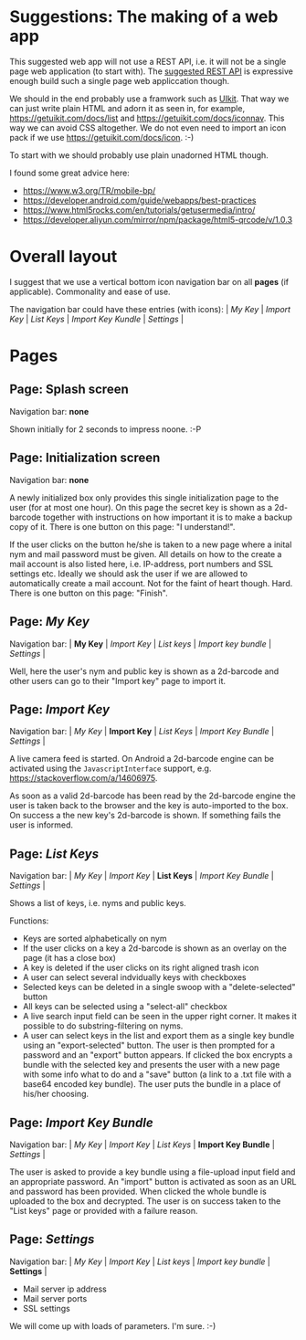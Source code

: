 # Suggestions: The making of a web app

This suggested web app will not use a REST API, i.e. it will not be a single page web application (to start with). The [suggested REST API](rest.md) is expressive enough build such a single page web appliccation though.

We should in the end probably use a framwork such as [UIkit](https://getuikit.com/docs/introduction). That way we can just write plain HTML and adorn it as seen in, for example, https://getuikit.com/docs/list and https://getuikit.com/docs/iconnav. This way we can avoid CSS altogether. We do not even need to import an icon pack if we use https://getuikit.com/docs/icon. :-)

To start with we should probably use plain unadorned HTML though.

I found some great advice here:

* https://www.w3.org/TR/mobile-bp/
* https://developer.android.com/guide/webapps/best-practices
* https://www.html5rocks.com/en/tutorials/getusermedia/intro/
* https://developer.aliyun.com/mirror/npm/package/html5-qrcode/v/1.0.3

# Overall layout

I suggest that we use a vertical bottom icon navigation bar on all **pages** (if applicable). Commonality and ease of use.

The navigation bar could have these entries (with icons): | *My Key* | *Import Key* | *List Keys* | *Import Key Kundle* | *Settings* |

# Pages

## Page: Splash screen

Navigation bar: **none**

Shown initially for 2 seconds to impress noone. :-P

## Page: Initialization screen

Navigation bar: **none**

A newly initialized box only provides this single initialization page to the user (for at most one hour). On this page the secret key is shown as a 2d-barcode together with instructions on how important it is to make a backup copy of it. There is one button on this page: "I understand!".

If the user clicks on the button he/she is taken to a new page where a inital nym and mail password must be given. All details on how to the create a mail account is also listed here, i.e. IP-address, port numbers and SSL settings etc. Ideally we should ask the user if we are allowed to automatically create a mail account. Not for the faint of heart though. Hard. There is one button on this page: "Finish".

## Page: *My Key*

Navigation bar: | **My Key** | *Import Key* | *List keys* | *Import key bundle* | *Settings* |

Well, here the user's nym and public key is shown as a 2d-barcode and other users can go to their "Import key" page to import it.

## Page: *Import Key*

Navigation bar: | *My Key* | **Import Key** | *List Keys* | *Import Key Bundle* | *Settings* |

A live camera feed is started. On Android a 2d-barcode engine can be activated using the `JavascriptInterface` support, e.g.
https://stackoverflow.com/a/14606975.

As soon as a valid 2d-barcode has been read by the 2d-barcode engine the user is taken back to the browser and the key is auto-imported to the box. On success a the new key's 2d-barcode is shown. If something fails the user is informed.

## Page: *List Keys*

Navigation bar: | *My Key* | *Import Key* | **List Keys** | *Import Key Bundle* | *Settings* |

Shows a list of keys, i.e. nyms and public keys.

Functions:

* Keys are sorted alphabetically on nym
* If the user clicks on a key a 2d-barcode is shown as an overlay on the page (it has a close box)
* A key is deleted if the user clicks on its right aligned trash icon
* A user can select several indvidually keys with checkboxes
* Selected keys can be deleted in a single swoop with a "delete-selected" button
* All keys can be selected using a "select-all" checkbox
* A live search input field can be seen in the upper right corner. It makes it possible to do substring-filtering on nyms.
* A user can select keys in the list and export them as a single key bundle using an "export-selected" button. The user is then prompted for a password and an "export" button appears. If clicked the box encrypts a bundle with the selected key and presents the user with a new page with some info what to do and a "save" button (a link to a .txt file with a base64 encoded key bundle). The user puts the bundle in a place of his/her choosing.

## Page: *Import Key Bundle*

Navigation bar: | *My Key* | *Import Key* | *List Keys* | **Import Key Bundle** | *Settings* |

The user is asked to provide a key bundle using a file-upload input field and an appropriate password. An "import" button is activated as soon as an URL and password has been provided. When clicked the whole bundle is uploaded to the box and decrypted. The user is on success taken to the "List keys" page or provided with a failure reason.

## Page: *Settings*

Navigation bar: | *My Key* | *Import Key* | *List keys* | *Import key bundle* | **Settings** |

* Mail server ip address
* Mail server ports
* SSL settings

We will come up with loads of parameters. I'm sure. :-)
